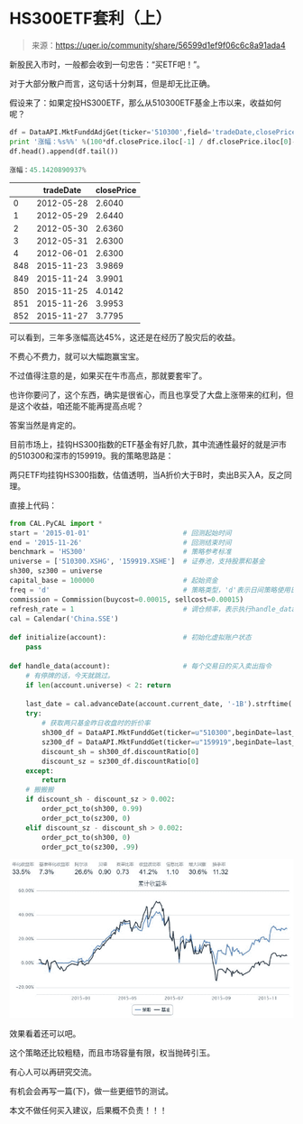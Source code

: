 

# HS300ETF套利（上）

> 来源：https://uqer.io/community/share/56599d1ef9f06c6c8a91ada4

新股民入市时，一般都会收到一句忠告：“买ETF吧！”。

对于大部分散户而言，这句话十分刺耳，但是却无比正确。

假设来了：如果定投HS300ETF，那么从510300ETF基金上市以来，收益如何呢？

```py
df = DataAPI.MktFunddAdjGet(ticker='510300',field='tradeDate,closePrice')
print '涨幅：%s%%' %(100*df.closePrice.iloc[-1] / df.closePrice.iloc[0]-100)
df.head().append(df.tail())

涨幅：45.1420890937%
```



| | tradeDate | closePrice |
| --- | --- | --- |
| 0 | 2012-05-28 | 2.6040 |
| 1 | 2012-05-29 | 2.6440 |
| 2 | 2012-05-30 | 2.6360 |
| 3 | 2012-05-31 | 2.6300 |
| 4 | 2012-06-01 | 2.6300 |
| 848 | 2015-11-23 | 3.9869 |
| 849 | 2015-11-24 | 3.9901 |
| 850 | 2015-11-25 | 4.0142 |
| 851 | 2015-11-26 | 3.9953 |
| 852 | 2015-11-27 | 3.7795 |

可以看到，三年多涨幅高达45%，这还是在经历了股灾后的收益。

不费心不费力，就可以大幅跑赢宝宝。

不过值得注意的是，如果买在牛市高点，那就要套牢了。

也许你要问了，这个东西，确实是很省心，而且也享受了大盘上涨带来的红利，但是这个收益，咱还能不能再提高点呢？

答案当然是肯定的。

目前市场上，挂钩HS300指数的ETF基金有好几款，其中流通性最好的就是沪市的510300和深市的159919。我的策略思路是：

两只ETF均挂钩HS300指数，估值透明，当A折价大于B时，卖出B买入A，反之同理。

直接上代码：

```py
from CAL.PyCAL import *
start = '2015-01-01'                       # 回测起始时间
end = '2015-11-26'                         # 回测结束时间
benchmark = 'HS300'                        # 策略参考标准
universe = ['510300.XSHG', '159919.XSHE']  # 证券池，支持股票和基金
sh300, sz300 = universe
capital_base = 100000                      # 起始资金
freq = 'd'                                 # 策略类型，'d'表示日间策略使用日线回测，'m'表示日内策略使用分钟线回测
commission = Commission(buycost=0.00015, sellcost=0.00015) 
refresh_rate = 1                           # 调仓频率，表示执行handle_data的时间间隔，若freq = 'd'时间间隔的单位为交易日，若freq = 'm'时间间隔为分钟
cal = Calendar('China.SSE')

def initialize(account):                   # 初始化虚拟账户状态
    pass

def handle_data(account):                  # 每个交易日的买入卖出指令
    # 有停牌的话，今天就跳过。
    if len(account.universe) < 2: return
    
    last_date = cal.advanceDate(account.current_date, '-1B').strftime('%Y%m%d')
    try:
        # 获取两只基金昨日收盘时的折价率
        sh300_df = DataAPI.MktFunddGet(ticker=u"510300",beginDate=last_date,endDate=last_date,field=u"discountRatio",pandas="1")
        sz300_df = DataAPI.MktFunddGet(ticker=u"159919",beginDate=last_date,endDate=last_date,field=u"discountRatio",pandas="1")
        discount_sh = sh300_df.discountRatio[0] 
        discount_sz = sz300_df.discountRatio[0]
    except:
        return
    # 搬搬搬
    if discount_sh - discount_sz > 0.002:
        order_pct_to(sh300, 0.99)
        order_pct_to(sz300, 0)
    elif discount_sz - discount_sh > 0.002:
        order_pct_to(sh300, 0)        
        order_pct_to(sz300, .99)
```

![](img/20160730103304.jpg)

效果看着还可以吧。

这个策略还比较粗糙，而且市场容量有限，权当抛砖引玉。

有心人可以再研究交流。

有机会会再写一篇(下)，做一些更细节的测试。

本文不做任何买入建议，后果概不负责！！！

